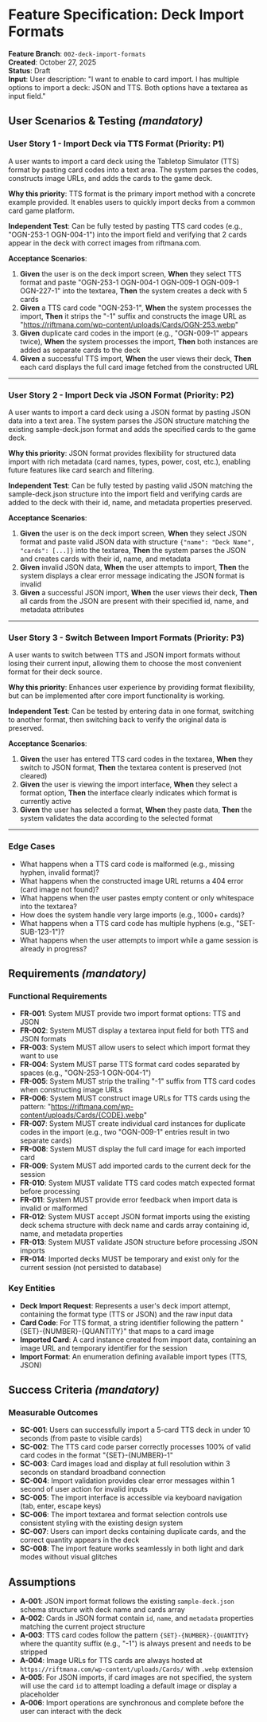 # Feature Specification: Deck Import Formats

**Feature Branch**: `002-deck-import-formats`  
**Created**: October 27, 2025  
**Status**: Draft  
**Input**: User description: "I want to enable to card import. I has multiple options to import a deck: JSON and TTS. Both options have a textarea as input field."

## User Scenarios & Testing *(mandatory)*

### User Story 1 - Import Deck via TTS Format (Priority: P1)

A user wants to import a card deck using the Tabletop Simulator (TTS) format by pasting card codes into a text area. The system parses the codes, constructs image URLs, and adds the cards to the game deck.

**Why this priority**: TTS format is the primary import method with a concrete example provided. It enables users to quickly import decks from a common card game platform.

**Independent Test**: Can be fully tested by pasting TTS card codes (e.g., "OGN-253-1 OGN-004-1") into the import field and verifying that 2 cards appear in the deck with correct images from riftmana.com.

**Acceptance Scenarios**:

1. **Given** the user is on the deck import screen, **When** they select TTS format and paste "OGN-253-1 OGN-004-1 OGN-009-1 OGN-009-1 OGN-227-1" into the textarea, **Then** the system creates a deck with 5 cards
2. **Given** a TTS card code "OGN-253-1", **When** the system processes the import, **Then** it strips the "-1" suffix and constructs the image URL as "https://riftmana.com/wp-content/uploads/Cards/OGN-253.webp"
3. **Given** duplicate card codes in the import (e.g., "OGN-009-1" appears twice), **When** the system processes the import, **Then** both instances are added as separate cards to the deck
4. **Given** a successful TTS import, **When** the user views their deck, **Then** each card displays the full card image fetched from the constructed URL

---

### User Story 2 - Import Deck via JSON Format (Priority: P2)

A user wants to import a card deck using a JSON format by pasting JSON data into a text area. The system parses the JSON structure matching the existing sample-deck.json format and adds the specified cards to the game deck.

**Why this priority**: JSON format provides flexibility for structured data import with rich metadata (card names, types, power, cost, etc.), enabling future features like card search and filtering.

**Independent Test**: Can be fully tested by pasting valid JSON matching the sample-deck.json structure into the import field and verifying cards are added to the deck with their id, name, and metadata properties preserved.

**Acceptance Scenarios**:

1. **Given** the user is on the deck import screen, **When** they select JSON format and paste valid JSON data with structure `{"name": "Deck Name", "cards": [...]}` into the textarea, **Then** the system parses the JSON and creates cards with their id, name, and metadata
2. **Given** invalid JSON data, **When** the user attempts to import, **Then** the system displays a clear error message indicating the JSON format is invalid
3. **Given** a successful JSON import, **When** the user views their deck, **Then** all cards from the JSON are present with their specified id, name, and metadata attributes

---

### User Story 3 - Switch Between Import Formats (Priority: P3)

A user wants to switch between TTS and JSON import formats without losing their current input, allowing them to choose the most convenient format for their deck source.

**Why this priority**: Enhances user experience by providing format flexibility, but can be implemented after core import functionality is working.

**Independent Test**: Can be tested by entering data in one format, switching to another format, then switching back to verify the original data is preserved.

**Acceptance Scenarios**:

1. **Given** the user has entered TTS card codes in the textarea, **When** they switch to JSON format, **Then** the textarea content is preserved (not cleared)
2. **Given** the user is viewing the import interface, **When** they select a format option, **Then** the interface clearly indicates which format is currently active
3. **Given** the user has selected a format, **When** they paste data, **Then** the system validates the data according to the selected format

---

### Edge Cases

- What happens when a TTS card code is malformed (e.g., missing hyphen, invalid format)?
- What happens when the constructed image URL returns a 404 error (card image not found)?
- What happens when the user pastes empty content or only whitespace into the textarea?
- How does the system handle very large imports (e.g., 1000+ cards)?
- What happens when a TTS card code has multiple hyphens (e.g., "SET-SUB-123-1")?
- What happens when the user attempts to import while a game session is already in progress?

## Requirements *(mandatory)*

### Functional Requirements

- **FR-001**: System MUST provide two import format options: TTS and JSON
- **FR-002**: System MUST display a textarea input field for both TTS and JSON formats
- **FR-003**: System MUST allow users to select which import format they want to use
- **FR-004**: System MUST parse TTS format card codes separated by spaces (e.g., "OGN-253-1 OGN-004-1")
- **FR-005**: System MUST strip the trailing "-1" suffix from TTS card codes when constructing image URLs
- **FR-006**: System MUST construct image URLs for TTS cards using the pattern: "https://riftmana.com/wp-content/uploads/Cards/{CODE}.webp"
- **FR-007**: System MUST create individual card instances for duplicate codes in the import (e.g., two "OGN-009-1" entries result in two separate cards)
- **FR-008**: System MUST display the full card image for each imported card
- **FR-009**: System MUST add imported cards to the current deck for the session
- **FR-010**: System MUST validate TTS card codes match expected format before processing
- **FR-011**: System MUST provide error feedback when import data is invalid or malformed
- **FR-012**: System MUST accept JSON format imports using the existing deck schema structure with deck name and cards array containing id, name, and metadata properties
- **FR-013**: System MUST validate JSON structure before processing JSON imports
- **FR-014**: Imported decks MUST be temporary and exist only for the current session (not persisted to database)

### Key Entities

- **Deck Import Request**: Represents a user's deck import attempt, containing the format type (TTS or JSON) and the raw input data
- **Card Code**: For TTS format, a string identifier following the pattern "{SET}-{NUMBER}-{QUANTITY}" that maps to a card image
- **Imported Card**: A card instance created from import data, containing an image URL and temporary identifier for the session
- **Import Format**: An enumeration defining available import types (TTS, JSON)

## Success Criteria *(mandatory)*

### Measurable Outcomes

- **SC-001**: Users can successfully import a 5-card TTS deck in under 10 seconds (from paste to visible cards)
- **SC-002**: The TTS card code parser correctly processes 100% of valid card codes in the format "{SET}-{NUMBER}-1"
- **SC-003**: Card images load and display at full resolution within 3 seconds on standard broadband connection
- **SC-004**: Import validation provides clear error messages within 1 second of user action for invalid inputs
- **SC-005**: The import interface is accessible via keyboard navigation (tab, enter, escape keys)
- **SC-006**: The import textarea and format selection controls use consistent styling with the existing design system
- **SC-007**: Users can import decks containing duplicate cards, and the correct quantity appears in the deck
- **SC-008**: The import feature works seamlessly in both light and dark modes without visual glitches

## Assumptions

- **A-001**: JSON import format follows the existing `sample-deck.json` schema structure with deck name and cards array
- **A-002**: Cards in JSON format contain `id`, `name`, and `metadata` properties matching the current project structure
- **A-003**: TTS card codes follow the pattern `{SET}-{NUMBER}-{QUANTITY}` where the quantity suffix (e.g., "-1") is always present and needs to be stripped
- **A-004**: Image URLs for TTS cards are always hosted at `https://riftmana.com/wp-content/uploads/Cards/` with `.webp` extension
- **A-005**: For JSON imports, if card images are not specified, the system will use the card `id` to attempt loading a default image or display a placeholder
- **A-006**: Import operations are synchronous and complete before the user can interact with the deck
